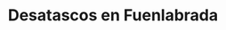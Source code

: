 ---
id: 'service-06'
title: 'Desatascos en Fuenlabrada'
titleMeta: "Desatascos y Poceros en Fuenlabrada - 24 Horas - Pociten"
lugar: 'Fuenlabrada'
canonical: https://www.desatascos-madrid.com/desatascos/fuenlabrada
mediumImage: 'desatascosfuenlabrada-lg.webp'
largeImage: 'desatascosfuenlabrada-md.webp'
metaContent: "Desatascos y Poceros en Fuenlabrada. Servicio 24h ⏳. Soluciones rápidas y efectivas para atascos. ¡Contáctanos! ☎️ 647 376 782."
detailBreadcrumbSubTitle: 'Single Service'
detailBreadcrumbDesc: 'Desatascos en Fuenlabrada al mejor precio'


title2: 'Desatascos en Fuenlabrada'
#PARRAFO color negro de fondo y letras en verde
detailSubTitle: 'Desatascos en Fuenlabrada: La Solución a tus Problemas de Atascos'

#PARRAFO slider
parrafo: "Soluciones de desatascos confiables y efectivas en Fuenlabrada"

#Set inner Html con contenido variable

contenidoDescripcion: "
<h2>Desatascos Pociten: Soluciones Rápidas y Profesionales en Fuenlabrada</h2>

<p>¿Necesitas un servicio de <strong>desatascos urgente en Fuenlabrada</strong>? En <strong>Desatascos Pociten</strong> somos tu equipo de confianza.  No importa si es un atasco en tu fregadero, una tubería obstruida o un problema mayor en tu sistema de saneamiento, llegamos en tiempo récord para solucionar cualquier emergencia.</p>

<h2>Nuestros servicios integrales incluyen:</h2>

<ul>
    <p><strong>Desatascos de tuberías:</strong> Utilizamos tecnología de vanguardia, como <strong>inspección con cámara de TV</strong>, para localizar y eliminar atascos de forma precisa y sin causar daños.</p>
    <p><strong>Poceros expertos:</strong> Contamos con <strong>poceros altamente cualificados</strong> para realizar trabajos de instalación, reparación y mantenimiento de pozos y sistemas de drenaje.</p>
    <p><strong>Vaciado de fosas sépticas:</strong> Realizamos el <strong>vaciado y limpieza de fosas sépticas</strong> de manera segura y eficiente, cumpliendo con todas las normativas medioambientales.</p>
    <p><strong>Limpieza de alcantarillado:</strong> Mantenemos tu sistema de alcantarillado en óptimas condiciones con servicios de limpieza y mantenimiento preventivo.</p>
</ul>
<br>

"
#PARRAFO Segundo setinner
contenidoDescripcion1: 

#PARRAFO Tercer setinner
contenidoDescripcion2: "
<h2>¿Por qué elegir Desatascos Pociten?</h2>

<ul>
    <p><strong>Experiencia y profesionalidad:</strong> Contamos con años de experiencia en el sector y un equipo de profesionales altamente capacitados.</p>
    <p><strong>Disponibilidad 24/7:</strong> Estamos disponibles las 24 horas del día, los 7 días de la semana, para atender cualquier urgencia.</p>
    <p><strong>Tecnología avanzada:</strong> Utilizamos las últimas tecnologías en detección y reparación de atascos para garantizar resultados óptimos.</p>
    <p><strong>Precios competitivos:</strong> Ofrecemos servicios de alta calidad a precios justos y transparentes. ¡Solicita tu presupuesto gratuito y sin compromiso!</p> 
</ul>


"
#PARRAFO Cuarto setinner
contenidoDescripcion3: 

#FAqs de la pagina

accordionData:
 [
    {
      question: '¿Cuánto cuesta un desatasco en Fuenlabrada?',
      answer:
        'En Desatascos Pociten, ofrecemos presupuestos personalizados y sin compromiso. El precio final dependerá del tipo de atasco, la ubicación y la complejidad del trabajo. Contáctanos para obtener una evaluación precisa y un precio justo.',
    },
    {
      question: '¿Hay empresas de desatascos 24 horas en Fuenlabrada?',
      answer:
        '¡Sí! Desatascos Pociten está disponible las 24 horas del día, los 7 días de la semana, para atender cualquier emergencia de desatascos en Fuenlabrada. No dudes en llamarnos en cualquier momento..',
    },
    {
      question: '¿Qué hacer si tengo un atasco en casa?',
      answer:
        'Si tienes un atasco en casa, lo primero es mantener la calma y evitar utilizar productos químicos agresivos que puedan dañar tus tuberías. Si el atasco es leve, puedes intentar solucionarlo con un desatascador o métodos caseros. Si el problema persiste, lo mejor es contactar con profesionales como Desatascos Pociten para evitar daños mayores.',
    },
      {
      question: '¿Cómo prevenir los atascos en las tuberías?',
      answer:
        'Para prevenir atascos, evita tirar restos de comida, aceite, pelos y otros objetos por el desagüe. Utiliza rejillas protectoras y realiza limpiezas periódicas con productos específicos para desatascos. Si tienes dudas sobre el mantenimiento de tus tuberías, consulta con nuestros expertos.',
    },
  ]


#OPCIONES LI

option1: '✅ Pisos y viviendas en general con problemas de atascos en bañeras, fregaderos o inodoros.'
option2: '✅ Chalets individuales, adosados o pareados de clientes particulares en general con problemas de atascos en arquetas de hojas o tierra. '
option3: '✅ Colegios con atascos en general de aseos y arquetas de patios.'
option4: '✅ Urbanizaciones con atascos, arquetas deterioradas, problemas de tuberías o bajantes.'
option5: '✅ Restaurantes con problemas de atascos en cocina, fregaderos o en los aseos de los clientes.'
option6: '✅ Instalaciones deportivas con problemas en los desagües de las piscina o vaciado de arquetas en los vestuarios.'
option7: '✅ Hoteles para el mantenimiento de sus instalaciones, queriendo dar siempre el mejor servicio a sus huéspedes.'
option 8: '✅ Multinacionales para incidencias o mantenimiento de las instalaciones distribuidas en sus oficinas.'
option 9: '✅ Naves industriales, que generan residuos que sin remedio se acumulan en sus arquetas produciendo atrancos.'


#PARRAFO TEXTO FONDO NEGRO LETRAS VERDES ANTES DE BOTON
 
parrafo1: '<h2>24 HORAS A TU SERVICIO</h2>'

isFeatured: true
---